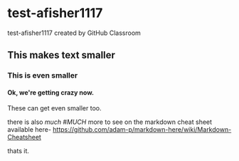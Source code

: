 # test-afisher1117
test-afisher1117 created by GitHub Classroom

## This makes text smaller

### This is even smaller

#### Ok, we're getting crazy now. 

These can get even smaller too. 

there is also *much* #*MUCH* more to see on the markdown cheat sheet available here- https://github.com/adam-p/markdown-here/wiki/Markdown-Cheatsheet

thats it. 
